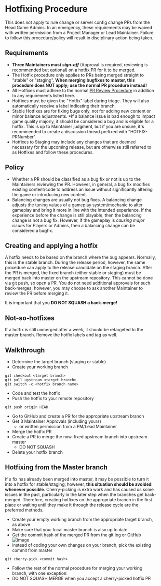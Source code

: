 # Hotfixing Procedure
This does not apply to rule change or server config change PRs from the Head Game Admins. In an emergency, these requirements may be waived with written permission from a Project Manager or Lead Maintainer.
Failure to follow this procedure/policy will result in disciplinary action being taken.
## Requirements
- **Three Maintainers must *sign-off*** (Approval is required, reviewing is recommended but optional) on a hotfix PR for it to be merged.
- The Hotfix procedure only applies to PRs being merged straight to "stable" or "staging". **When merging bugfixes to master, this procedure does NOT apply; use the normal PR procedure instead!**
- All Hotfixes must adhere to the normal [PR Review Procedure](../maintainer/review-procedure.md) in addition to any requirements listed here.
- Hotfixes must be given the "Hotfix" label during triage. They will also automatically receive a label indicating their branch.
- Stable Hotfixes are for fixing bugs only, not for adding new content or minor balance adjustments. *If a balance issue is bad enough to impact game quality majorly, it should be considered a bug and is eligible for a hotfix. This is up to Maintainer judgment, but if you are unsure, it's recommended to create a discussion thread prefixed with "HOTFIX-PRNumber".
- Hotfixes to Staging may include any changes that are deemed necessary for the upcoming release, but are otherwise still referred to as Hotfixes and follow these procedures.
## Policy
- Whether a PR should be classified as a bug fix or not is up to the Maintainers reviewing the PR. However, in general, a bug fix modifies existing content/code to address an issue without significantly altering the game or introducing new content.
- Balancing changes are usually not bug fixes. A balancing change adjusts the tuning values of a gameplay system/mechanic to alter gameplay and bring it more in line with the intended experience. If the experience before the change is still playable, then the balancing change is not a bug fix. However, if the gameplay is *causing major issues* for Players or Admins, then a balancing change can be considered a bugfix.
## Creating and applying a hotfix
A hotfix needs to be based on the branch where the bug appears. Normally, this is the stable branch. During the release period, however, the same procedure can apply to the release candidate on the staging branch.
After the PR is merged, the fixed branch (either stable or staging) must be merged back into master on the upstream repository. This cannot be done via git push, so open a PR. You do not need additional approvals for such back-merges; however, you may choose to ask another Maintainer to review the PR before merging it.

It is important that you **DO NOT SQUASH a back-merge!**

## Not-so-hotfixes
If a hotfix is still unmerged after a week, it should be retargeted to the master branch. Remove the hotfix labels and tag as well.

## Walkthrough
- Determine the target branch (staging or stable)
- Create your working branch
```shell
git checkout <target branch>
git pull upstream <target branch>
git switch -c <hotfix branch name>
```
- Code and test the hotfix
- Push the hotfix to your remote repository
```shell
git push origin HEAD
```
- Go to GitHub and create a PR for the appropriate upstream branch
- Get 3 Maintainer Approvals (including yours)
  - or written permission from a PM/Lead Maintainer
- Merge the hotfix PR
- Create a PR to merge the now-fixed upstream branch into upstream master
  - DO NOT SQUASH
- Delete your hotfix branch


## Hotfixing from the Master branch

If a fix has already been merged into master, it may be possible to turn it into a hotfix for stable/staging; however, **this situation should be avoided whenever possible**. Cherry-picking is extra work and has caused us some issues in the past, particularly in the later step when the branches get back-merged. Therefore, creating hotfixes on the appropriate branch in the first place or waiting until they make it through the release cycle are the preferred methods.

- Create your empty working branch from the appropriate target branch, as above
- Make sure that your local master branch is also up to date
- Get the commit hash of the merged PR from the git log or GitHub
   ![image](https://github.com/user-attachments/assets/7ef72e09-3f01-438d-bc8b-4b658b3225df)
- Instead of coding your own changes on your branch, pick the existing commit from master
```shell
git cherry-pick <commit hash>
```
- Follow the rest of the normal procedure for merging your working branch, with one exception:
- DO NOT SQUASH MERGE when you accept a cherry-picked hotfix PR
